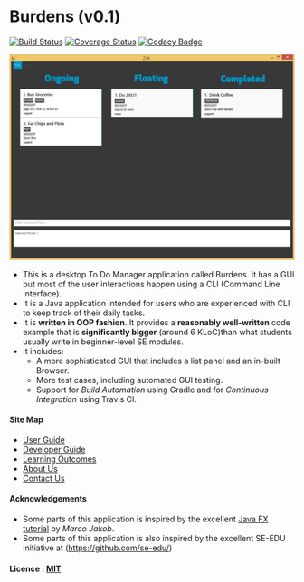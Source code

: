 # Burdens (v0.1)

[![Build Status](https://api.travis-ci.org/CS2103JAN2017-W09-B1/main.svg?branch=master)](https://travis-ci.org/CS2103JAN2017-W09-B1/main)
[![Coverage Status](https://coveralls.io/repos/github/CS2103JAN2017-W09-B1/main/badge.svg?branch=master)](https://coveralls.io/github/CS2103JAN2017-W09-B1/main?branch=master)
[![Codacy Badge](https://api.codacy.com/project/badge/Grade/b077f2482a4a417ea854f187bef77721)](https://www.codacy.com/app/damith/addressbook-level4?utm_source=github.com&amp;utm_medium=referral&amp;utm_content=se-edu/addressbook-level4&amp;utm_campaign=Badge_Grade)
<!---[![Build status](https://ci.appveyor.com/api/projects/status/3boko2x2vr5cc3w2?svg=true)](https://ci.appveyor.com/project/damithc/addressbook-level4)
[![Coverage Status](https://coveralls.io/repos/github/se-edu/addressbook-level4/badge.svg?branch=master)](https://coveralls.io/github/se-edu/addressbook-level4?branch=master)
[![Codacy Badge](https://api.codacy.com/project/badge/Grade/fc0b7775cf7f4fdeaf08776f3d8e364a)](https://www.codacy.com/app/damith/addressbook-level4?utm_source=github.com&amp;utm_medium=referral&amp;utm_content=se-edu/addressbook-level4&amp;utm_campaign=Badge_Grade)
-->


<img src="docs/images/Ui.png" width="600"><br>

* This is a desktop To Do Manager application called Burdens. It has a GUI but most of the user interactions happen using
  a CLI (Command Line Interface).
* It is a Java application intended for users who are experienced with CLI to keep track of their daily tasks.
* It is **written in OOP fashion**. It provides a **reasonably well-written** code example that is
  **significantly bigger** (around 6 KLoC)than what students usually write in beginner-level SE modules.
* It includes:
    * A more sophisticated GUI that includes a list panel and an in-built Browser.
    * More test cases, including automated GUI testing.
    * Support for *Build Automation* using Gradle and for *Continuous Integration* using Travis CI.


#### Site Map
* [User Guide](docs/UserGuide.md)
* [Developer Guide](docs/DeveloperGuide.md)
* [Learning Outcomes](docs/LearningOutcomes.md)
* [About Us](docs/AboutUs.md)
* [Contact Us](docs/ContactUs.md)


#### Acknowledgements

* Some parts of this application is inspired by the excellent
  [Java FX tutorial](http://code.makery.ch/library/javafx-8-tutorial/) by *Marco Jakob*.
* Some parts of this application is also inspired by the excellent SE-EDU initiative at
  (https://github.com/se-edu/)

#### Licence : [MIT](LICENSE)
